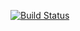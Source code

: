 [![Build Status](https://travis-ci.org/Marie000/js-dev-env.svg?branch=master)](https://travis-ci.org/Marie000/js-dev-env)